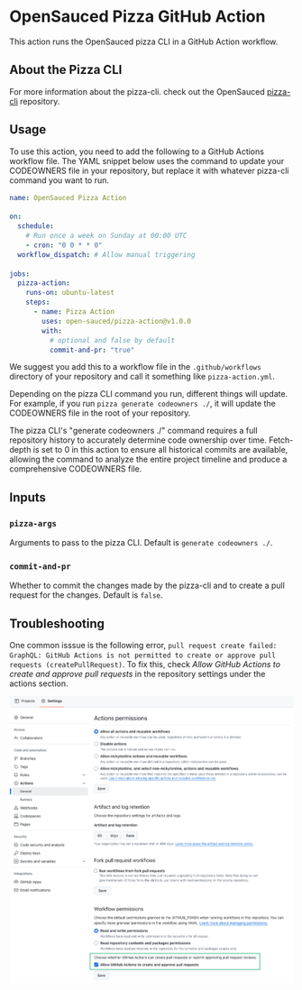 # OpenSauced Pizza GitHub Action

This action runs the OpenSauced pizza CLI in a GitHub Action workflow.

## About the Pizza CLI

For more information about the pizza-cli. check out the OpenSauced [pizza-cli](https://github.com/open-sauced/pizza-cli) repository.

## Usage

To use this action, you need to add the following to a GitHub Actions workflow file. The YAML snippet below uses the command to update your CODEOWNERS file in your repository, but replace it with whatever pizza-cli command you want to run.

```yaml
name: OpenSauced Pizza Action

on:
  schedule:
    # Run once a week on Sunday at 00:00 UTC
    - cron: "0 0 * * 0"
  workflow_dispatch: # Allow manual triggering

jobs:
  pizza-action:
    runs-on: ubuntu-latest
    steps:
      - name: Pizza Action
        uses: open-sauced/pizza-action@v1.0.0
        with:
          # optional and false by default
          commit-and-pr: "true"
```

We suggest you add this to a workflow file in the `.github/workflows` directory of your repository and call it something like `pizza-action.yml`.

Depending on the pizza CLI command you run, different things will update. For example, if you run `pizza generate codeowners ./`, it will update the CODEOWNERS file in the root of your repository.

The pizza CLI's "generate codeowners ./" command requires a full repository history to accurately determine code ownership over time. Fetch-depth is set to 0 in this action to ensure all historical commits are available, allowing the command to analyze the entire project timeline and produce a comprehensive CODEOWNERS file.

## Inputs

### `pizza-args`

Arguments to pass to the pizza CLI. Default is `generate codeowners ./`.

### `commit-and-pr`

Whether to commit the changes made by the pizza-cli and to create a pull request for the changes. Default is `false`.

## Troubleshooting

One common isssue is the following error, `pull request create failed: GraphQL: GitHub Actions is not permitted to create or approve pull requests (createPullRequest)`. To fix this, check _Allow GitHub Actions to create and approve pull requests_ in the repository settings under the actions section.

![GitHub Actions section of a repository's settings](repositor-settings.png)
